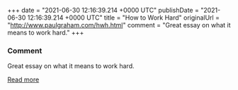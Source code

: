 
+++
date = "2021-06-30 12:16:39.214 +0000 UTC"
publishDate = "2021-06-30 12:16:39.214 +0000 UTC"
title = "How to Work Hard"
originalUrl = "http://www.paulgraham.com/hwh.html"
comment = "Great essay on what it means to work hard."
+++

### Comment

Great essay on what it means to work hard.

[Read more](http://www.paulgraham.com/hwh.html)
